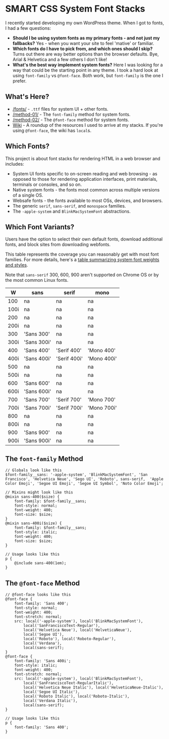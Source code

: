 # SMART CSS System Font Stacks 

I recently started developing my own WordPress theme. When I got to fonts, I had a few questions:

* **Should I be using system fonts as my primary fonts - and not just my fallbacks?** Yes - when you want your site to feel 'mative' or familiar. 
* **Which fonts do I have to pick from, and which ones should I skip?** Turns out there are way better options than the browser defaults. Bye, Arial & Helvetica and a few others I don't like!
* **What's the best way implement system fonts?** Here I was looking for a way that could be the starting point in any theme. I took a hard look at using `font-family` vs `@font-face`. Both work, but `font-family` is the one I prefer. 


## What's Here?

* [/fonts/](https://github.com/paperfiddle/SMART-CSS-System-Font-Stacks/tree/master/fonts) - `.ttf` files for system UI + other fonts. 
* [/method-01/](https://github.com/paperfiddle/SMART-CSS-System-Font-Stacks/tree/master/method-01) - The `font-family` method for system fonts. 
* [/method-02/](https://github.com/paperfiddle/SMART-CSS-System-Font-Stacks/tree/master/method-02) - The `@font-face` method for system fonts. 
* [Wiki](https://github.com/paperfiddle/SMART-CSS-System-Font-Stacks/wiki) - A roundup of the resources I used to arrive at my stacks. If you're using `@font-face`, the wiki has `local`s. 

## Which Fonts?

This project is about font stacks for rendering HTML in a web browser and includes: 

* System UI fonts specific to on-screen reading and web browsing - as opposed to those for rendering application interfaces, print materials, terminals or consoles, and so on. 
* Native system fonts - the fonts most common across multiple versions of a single OS.
* Websafe fonts - the fonts available to most OSs, devices, and browsers.
* The generic `serif`, `sans-serif`, and `monospace` families. 
* The `-apple-system` and `BlinkMacSystemFont` abstractions. 

## Which Font Variants?

Users have the option to select their own default fonts, download additional fonts, and block sites from downloading webfonts. 

This table represents the coverage you can reasonably get with most font families. For more details, here's a [table summarizing system font weights and styles](https://docs.google.com/spreadsheets/d/1QtiGWURc1j0RdP8qA7FVJCXTJroHzNGUJpwQuVKt2eg/edit?usp=sharing).

Note that `sans-serif` 300, 600, 900 aren't supported on Chrome OS or by the most common Linux fonts. 

| W    | sans        | serif        | mono        |
|------|-------------|--------------|-------------|
| 100  | na          | na           | na          |
| 100i | na          | na           | na          |
| 200  | na          | na           | na          |
| 200i | na          | na           | na          |
| 300  | 'Sans 300'  | na           | na          |
| 300i | 'Sans 300i' | na           | na          |
| 400  | 'Sans 400'  | 'Serif 400'  | 'Mono 400'  |
| 400i | 'Sans 400i' | 'Serif 400i' | 'Mono 400i' |
| 500  | na          | na           | na          |
| 500i | na          | na           | na          |
| 600  | 'Sans 600'  | na           | na          |
| 600i | 'Sans 600i' | na           | na          |
| 700  | 'Sans 700'  | 'Serif 700'  | 'Mono 700'  |
| 700i | 'Sans 700i' | 'Serif 700i' | 'Mono 700i' |
| 800  | na          | na           | na          |
| 800i | na          | na           | na          |
| 900  | 'Sans 900'  | na           | na          |
| 900i | 'Sans 900i' | na           | na          |


## The `font-family` Method

	// Globals look like this 
	$font-family__sans: '-apple-system', 'BlinkMacSystemFont', 'San Francisco', 'Helvetica Neue', 'Sego UI', 'Roboto', sans-serif,  'Apple Color Emoji', 'Segoe UI Emoji', 'Segoe UI Symbol', 'Noto Color Emoji';

	// Mixins might look like this
	@mixin sans-400($size) {
		font-family: $font-family__sans;
		font-style: normal;
		font-weight: 400;
		font-size: $size;
	}
	@mixin sans-400i($size) {
		font-family: $font-family__sans;
		font-style: italic;
		font-weight: 400;
		font-size: $size;
	}

	// Usage looks like this
	p {
		@include sans-400(1em);
	}


## The `@font-face` Method

	// @font-face looks like this
	@font-face {
		font-family: 'Sans 400';
		font-style: normal;
		font-weight: 400;
		font-stretch: normal;
		src: local('-apple-system'), local('BlinkMacSystemFont'),
			local('SanFranciscoText-Regular'),
			local('Helvetica Neue'), local('HelveticaNeue'),
			local('Segoe UI'),
			local('Roboto'), local('Roboto-Regular'),
			local('Verdana'),
			local(sans-serif); 
	}
	@font-face {
		font-family: 'Sans 400i';
		font-style: italic;
		font-weight: 400;
		font-stretch: normal;
		src: local('-apple-system'), local('BlinkMacSystemFont'),
			local('SanFranciscoText-RegularItalic'),
			local('Helvetica Neue Italic'), local('HelveticaNeue-Italic'),
			local('Segoe UI Italic'),
			local('Roboto Italic'), local('Roboto-Italic'),
			local('Verdana Italic'),
			local(sans-serif); 
	}

	// Usage looks like this
	p {
		font-family: 'Sans 400';
	}